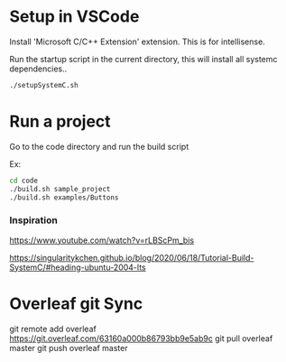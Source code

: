# Setup in VSCode

Install 'Microsoft C/C++ Extension' extension. This is for intellisense.

Run the startup script in the current directory, this will install all systemc dependencies..

```bash
./setupSystemC.sh
```

# Run a project

Go to the code directory and run the build script

Ex:

```bash
cd code
./build.sh sample_project
./build.sh examples/Buttons
```

### Inspiration

https://www.youtube.com/watch?v=rLBScPm_bis

https://singularitykchen.github.io/blog/2020/06/18/Tutorial-Build-SystemC/#heading-ubuntu-2004-lts


# Overleaf  git Sync

git remote add overleaf https://git.overleaf.com/63160a000b86793bb9e5ab9c
git pull overleaf master
git push overleaf master

